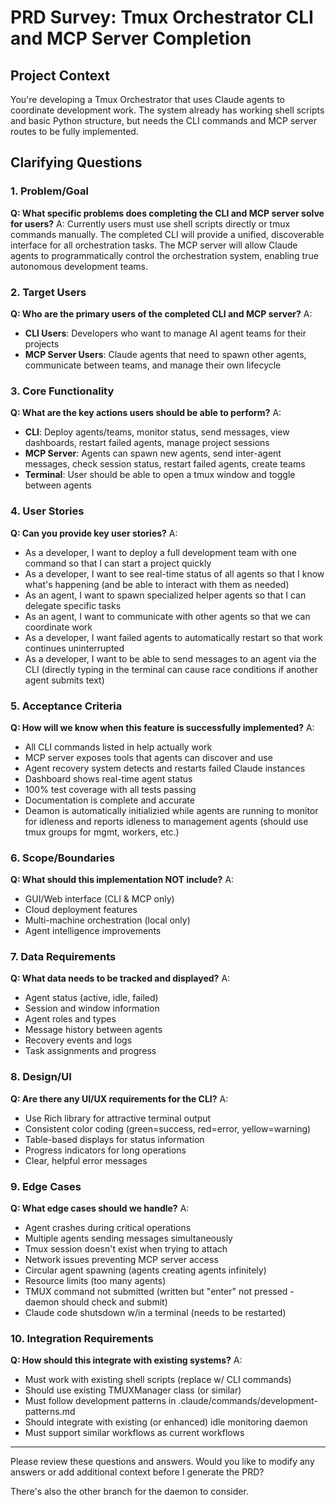 # PRD Survey: Tmux Orchestrator CLI and MCP Server Completion

## Project Context
You're developing a Tmux Orchestrator that uses Claude agents to coordinate development work. The system already has working shell scripts and basic Python structure, but needs the CLI commands and MCP server routes to be fully implemented.

## Clarifying Questions

### 1. Problem/Goal
**Q: What specific problems does completing the CLI and MCP server solve for users?**
A: Currently users must use shell scripts directly or tmux commands manually. The completed CLI will provide a unified, discoverable interface for all orchestration tasks. The MCP server will allow Claude agents to programmatically control the orchestration system, enabling true autonomous development teams.

### 2. Target Users
**Q: Who are the primary users of the completed CLI and MCP server?**
A: 
- **CLI Users**: Developers who want to manage AI agent teams for their projects
- **MCP Server Users**: Claude agents that need to spawn other agents, communicate between teams, and manage their own lifecycle

### 3. Core Functionality
**Q: What are the key actions users should be able to perform?**
A: 
- **CLI**: Deploy agents/teams, monitor status, send messages, view dashboards, restart failed agents, manage project sessions
- **MCP Server**: Agents can spawn new agents, send inter-agent messages, check session status, restart failed agents, create teams
- **Terminal**: User should be able to open a tmux window and toggle between agents

### 4. User Stories
**Q: Can you provide key user stories?**
A:
- As a developer, I want to deploy a full development team with one command so that I can start a project quickly
- As a developer, I want to see real-time status of all agents so that I know what's happening (and be able to interact with them as needed)
- As an agent, I want to spawn specialized helper agents so that I can delegate specific tasks
- As an agent, I want to communicate with other agents so that we can coordinate work
- As a developer, I want failed agents to automatically restart so that work continues uninterrupted
- As a developer, I want to be able to send messages to an agent via the CLI (directly typing in the terminal can cause race conditions if another agent submits text)

### 5. Acceptance Criteria
**Q: How will we know when this feature is successfully implemented?**
A:
- All CLI commands listed in help actually work
- MCP server exposes tools that agents can discover and use
- Agent recovery system detects and restarts failed Claude instances
- Dashboard shows real-time agent status
- 100% test coverage with all tests passing
- Documentation is complete and accurate
- Deamon is automatically initializied while agents are running to monitor for idleness and reports idleness to management agents (should use tmux groups for mgmt, workers, etc.)

### 6. Scope/Boundaries
**Q: What should this implementation NOT include?**
A:
- GUI/Web interface (CLI & MCP only)
- Cloud deployment features
- Multi-machine orchestration (local only)
- Agent intelligence improvements

### 7. Data Requirements
**Q: What data needs to be tracked and displayed?**
A:
- Agent status (active, idle, failed)
- Session and window information
- Agent roles and types
- Message history between agents
- Recovery events and logs
- Task assignments and progress

### 8. Design/UI
**Q: Are there any UI/UX requirements for the CLI?**
A:
- Use Rich library for attractive terminal output
- Consistent color coding (green=success, red=error, yellow=warning)
- Table-based displays for status information
- Progress indicators for long operations
- Clear, helpful error messages

### 9. Edge Cases
**Q: What edge cases should we handle?**
A:
- Agent crashes during critical operations
- Multiple agents sending messages simultaneously  
- Tmux session doesn't exist when trying to attach
- Network issues preventing MCP server access
- Circular agent spawning (agents creating agents infinitely)
- Resource limits (too many agents)
- TMUX command not submitted (written but "enter" not pressed - daemon should check and submit)
- Claude code shutsdown w/in a terminal (needs to be restarted)

### 10. Integration Requirements
**Q: How should this integrate with existing systems?**
A:
- Must work with existing shell scripts (replace w/ CLI commands)
- Should use existing TMUXManager class (or similar)
- Must follow development patterns in .claude/commands/development-patterns.md
- Should integrate with existing (or enhanced) idle monitoring daemon
- Must support similar workflows as current workflows

---

Please review these questions and answers. Would you like to modify any answers or add additional context before I generate the PRD?

There's also the other branch for the daemon to consider.